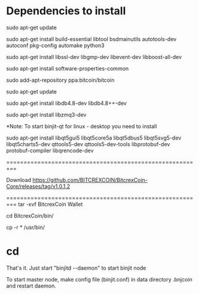Dependencies to install
=========================================================
sudo apt-get update

sudo apt-get install build-essential libtool bsdmainutils autotools-dev autoconf pkg-config automake python3

sudo apt-get install libssl-dev libgmp-dev libevent-dev libboost-all-dev

sudo apt-get install software-properties-common

sudo add-apt-repository ppa:bitcoin/bitcoin

sudo apt-get update

sudo apt-get install libdb4.8-dev libdb4.8++-dev

sudo apt-get install libzmq3-dev


*Note: To start binjit-qt for linux - desktop you need to install 

sudo apt-get install libqt5gui5 libqt5core5a libqt5dbus5 libqt5svg5-dev libqt5charts5-dev qttools5-dev qttools5-dev-tools libprotobuf-dev protobuf-compiler libqrencode-dev 

=========================================================

Download https://github.com/BITCREXCOIN/BitcrexCoin-Core/releases/tag/v1.0.1.2

=========================================================
tar -xvf BitcrexCoin Wallet

cd BitcrexCoin/bin/

cp -r * /usr/bin/

cd
=========================================================
That's it. Just start "binjitd --daemon" to start binjit node

To start master node, make config file (binjit.conf) in data directory .bnjcoin and restart daemon.
